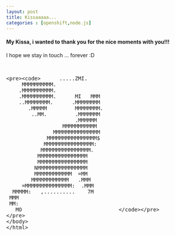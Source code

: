 ```yaml
---
layout: post
title: Kissaaaaa...
categories : [openshift,node.js]
---
```

#### My Kissa, i wanted to thank you for the nice moments with you!!!
I hope we stay in touch ... forever :D

<plaintext>

                                        
          .....ZMI.                     
         MMMMMMMMMM.                    
        .MMMMMMMMMM.                    
        .MMMMMMMMMM.      MI   MMM      
        ..MMMMMMMM.      .MMMMMMMM      
           .MMMMM         MMMMMMMM.     
            ..MM.         .MMMMMMM      
                          .MMMMMM       
                      MMMMMMMMMMM       
                   MMMMMMMMMMMMMMM      
                 MMMMMMMMMMMMMMMM$      
                MMMMMMMMMMMMMMMM:       
               MMMMMMMMMMMMMMMM.        
              MMMMMMMMMMMMMMMM          
              MMMMMMMMMMMMMMMM          
             NMMMMMMMMMMMMMMMM          
             MMMMMMMMMMMM  =MM          
            MMMMMMMMMMMM   .MMM         
         =MMMMMMMMMMMMMMM:  .MMM        
      MMMMM:   ,..........    7M        
     MMM                                
     MM:                                
       MO                               

</pre>
